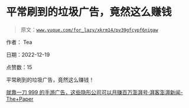 # 平常刷到的垃圾广告，竟然这么赚钱

> 原文：[`www.yuque.com/for_lazy/xkrm14/pv39gfcypf6nigaw`](https://www.yuque.com/for_lazy/xkrm14/pv39gfcypf6nigaw)

作者： Tea

日期：2022-12-19

点赞数：15

平常刷到的垃圾广告，竟然这么赚钱！

[就靠一刀 999 的手游广告，这些隐形公司可以月赚百万澎湃号·湃客澎湃新闻-The+Paper](https://www.thepaper.cn/newsDetail_forward_21091697)

